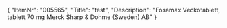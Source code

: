 {
  "ItemNr": "005565",
  "Title": "test",
  "Description": "Fosamax Veckotablett, tablett 70 mg Merck Sharp & Dohme (Sweden) AB"
}